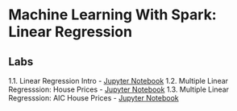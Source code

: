 <link rel='stylesheet' href='assets/css/main.css'/>


Machine Learning With Spark: Linear Regression
=====================


Labs
----
1.1. Linear Regression Intro - [Jupyter Notebook](1-lr.ipynb)
1.2. Multiple Linear Regresssion: House Prices - [Jupyter Notebook](2-mlr-house-prices.ipynb)
1.3. Multiple Linear Regresssion: AIC House Prices - [Jupyter Notebook](3-mlr-AIC-house-prices.ipynb)






